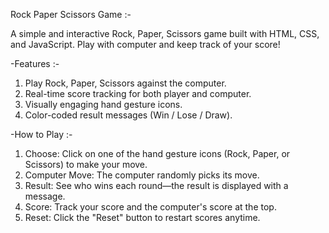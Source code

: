 Rock Paper Scissors Game :-

A simple and interactive Rock, Paper, Scissors game built with HTML, CSS, and JavaScript.
Play with computer and keep track of your score!

-Features :-


1. Play Rock, Paper, Scissors against the computer.
2. Real-time score tracking for both player and computer.
3. Visually engaging hand gesture icons.
4. Color-coded result messages (Win / Lose / Draw).


-How to Play :-


1. Choose: Click on one of the hand gesture icons (Rock, Paper, or Scissors) to make your move.
2. Computer Move: The computer randomly picks its move.
3. Result: See who wins each round—the result is displayed with a message.
4. Score: Track your score and the computer's score at the top.
5. Reset: Click the "Reset" button to restart scores anytime.
